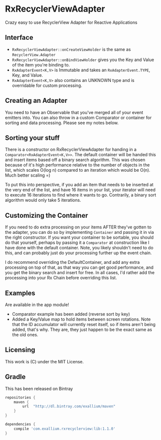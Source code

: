 # RxRecyclerViewAdapter

Crazy easy to use RecyclerView Adapter for Reactive Applications

## Interface

* ```RxRecyclerViewAdapter::onCreateViewHolder``` is the same as ```RecyclerView.Adapter```
* ```RxRecyclerViewAdapter::onBindViewHolder``` gives you the Key and Value of the item
  you're binding to.
* ```RxAdapterEvent<K,V>``` is Immutable and takes an ```RxAdapterEvent.TYPE```, Key, and Value.
* ```RxAdapterEvent<K,V>``` also contains an UNKNOWN type and is overridable for custom
  processing.

## Creating an Adapter

You need to have an Observable that you've merged all of your event emitters
into.  You can also throw in a custom Comparator or container for sorting and
data processing.  Please see my notes below.

## Sorting your stuff

There is a constructor on RxRecyclerViewAdapter for handing in a ```Comparator<RxAdapterEvent<K,V>>```.
The default container will be handed this and insert items based off a binary
search algorithm.  This was chosen because of it's high performance relative to
the number of objects in the list, which scales O(log n) compared to an
iteration which would be O(n).  Much better scaling =) 

To put this into perspective, if you add an item that needs to be inserted at 
the very end of the list, and have 16 items in your list, your iterator will
need to execute 16 iterations to find where it wants to go.  Contrarily, a
binary sort algorithm would only take 5 iterations.

## Customizing the Container

If you need to do extra processing on your items AFTER they've gotten to the
adapter, you can do so by implementing ```Container``` and passing it in via
the right constructor.  If you want your container to be sortable, you should
do that yourself, perhaps by passing it a ```Comparator``` at construction like I 
have done with the default container.  Note, you likely shouldn't need to do
this, and can probably just do your processing further up the event chain.

I do recommend overriding the DefaultContainer, and add any extra processing on
top of that, as that way you can get good performance, and you get the binary
search and insert for free.  In all cases, I'd rather add the processing into
your Rx Chain before overriding this list.

## Examples

Are available in the app module!

* Comparator example has been added (reverse sort by key)
* Added a Key/Value map to hold items between screen rotations.  Note that the
  ID accumulator will currently reset itself, so if items aren't being added,
that's why.  They are, they just happen to be the exact same as the old ones.

## Licensing

This work is (C) under the MIT License.

## Gradle

This has been released on Bintray

```groovy
repositories {
    maven {
        url  "http://dl.bintray.com/exallium/maven" 
    }
}

dependencies {
    compile 'com.exallium.rxrecyclerview:lib:1.1.0'
}
```
